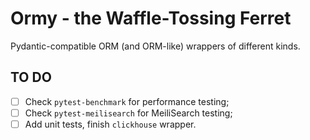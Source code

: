# Ormy - the Waffle-Tossing Ferret

Pydantic-compatible ORM (and ORM-like) wrappers of different kinds.

## TO DO

- [ ] Check `pytest-benchmark` for performance testing;
- [ ] Check `pytest-meilisearch` for MeiliSearch testing;
- [ ] Add unit tests, finish `clickhouse` wrapper.
